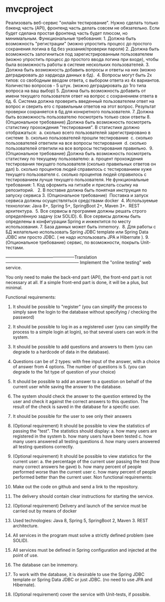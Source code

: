 # mvcproject
Реализовать веб-сервис "онлайн тестирование".
Нужно сделать только бэкенд часть (API), фронтенд часть делать совсем не обязательно. Если будет сделана простая фронтенд часть будет плюсом, но минимальным.
Функциональные требования:
	1.	Должна быть возможность "регистрации" (можно упростить процесс до простого сохранения логина в бд без указания/проверки пароля)
	2.	Должна быть возможность залогиниться под зарегистрированным пользователем (можно упростить процесс до простого ввода логина при входе), чтобы была возможность работы в системе нескольких пользователей.
	3.	Должна быть возможность добавить вопросы и ответы на них (можно деградировать до хардкода данных в бд). 
	4.	Вопросы могут быть 2х типов: со свободным вводом ответа, с выбором ответа из 4х вариантов. Количество вопросов - 5 штук. (можно деградировать до 1го типа вопроса на ваш выбор)
	5.	Должна быть возможность добавить от имени текущего пользователя ответ на вопрос с сохранением ответа в бд.
	6.	Система должна проверить введенный пользователем ответ на вопрос и сверить его с правильным ответов на этот вопрос. Результат проверки сохраняется в бд для конкретного пользователя.
	7.	Должна быть возможность пользователю посмотреть только свои ответы
	8.	(Опциональное требование) Должна быть возможность посмотреть статистику прохождения "тестирования". В статистике должно отображаться: 
	a.	сколько всего пользователей зарегистрировано в системе 
	b.	сколько пользователей прошли тестирование 
	c.	сколько пользователей ответили на все вопросы тестирования 
	d.	сколько пользователей ответили на все вопросы тестирования правильно. 
	9.	(Опциональное требование) Должна быть возможность посмотреть статистику по текущему пользователю:
	a.	процент прохождения тестирования текущего пользователя (сколько правильных ответов он дал)
	b.	сколько процентов людей справилось с тестированием хуже текущего пользователя
	c.	сколько процентов людей справилось с тестированием лучше текущего пользователя.
Не функциональные требования:
	1.	Код оформить на гитхабе и прислать ссылку на репозиторий.  
	2.	В поставке должна быть понятная инструкция по запуску сервиса
	3.	(Опциональное требование)  Поставка и запуск сервиса должны осуществляться средствами docker 
	4.	Используемые технологии: Java 8+, Spring 5+, SpringBoot 2+, Maven 3+.  REST архитектура. 
	5.	Все сервисы в программе должны решать строго определённую задачу (см SOLID).
	6.	Все сервисы должны быть определены в конфигурации Spring и инжектится по месту использования.
	7.	База данных может быть inmemory. 
	8.	Для работы с БД желательно использовать Spring JDBC template или Spring Data JDBC или просто JDBC. ( не надо использовать JPA и Hibernate ).
	9.	(Опциональное требование) сервис, по возможности, покрыть Unit-тестами.

————————————————Translation—————————————————
Implement the "online testing" web service.

You only need to make the back-end part (API), the front-end part is not necessary at all. If a simple front-end part is done, it will be a plus, but minimal.


Functional requirements:

1. It should be possible to "register" (you can simplify the process to simply save the login to the database without specifying / checking the password)

2. It should be possible to log in as a registered user (you can simplify the process to a simple login at login), so that several users can work in the system.

3. It should be possible to add questions and answers to them (you can degrade to a hardcode of data in the database).
4. Questions can be of 2 types: with free input of the answer, with a choice of answer from 4 options. The number of questions is 5. (you can degrade to the 1st type of question of your choice)

5. It should be possible to add an answer to a question on behalf of the current user while saving the answer to the database.
6. The system should check the answer to the question entered by the user and check it against the correct answers to this question. The result of the check is saved in the database for a specific user.
7. It should be possible for the user to see only their answers
8. (Optional requirement) It should be possible to view the statistics of passing the "test". The statistics should display:
a. how many users are registered in the system
b. how many users have been tested
c. how many users answered all testing questions
d. how many users answered all testing questions correctly.

9. (Optional requirement) It should be possible to view statistics for the current user:
a. the percentage of the current user passing the test (how many correct answers he gave)
b. how many percent of people performed worse than the current user
c. how many percent of people performed better than the current user.
Non functional requirements:

1. Make out the code on github and send a link to the repository.
2. The delivery should contain clear instructions for starting the service.
3. (Optional requirement) Delivery and launch of the service must be carried out by means of docker
4. Used technologies: Java 8, Spring 5, SpringBoot 2, Maven 3. REST architecture.
5. All services in the program must solve a strictly defined problem (see SOLID).
6. All services must be defined in Spring configuration and injected at the point of use.
7. The database can be inmemory.
8. To work with the database, it is desirable to use the Spring JDBC template or Spring Data JDBC or just JDBC. (no need to use JPA and Hibernate).
9. (Optional requirement) cover the service with Unit-tests, if possible.



